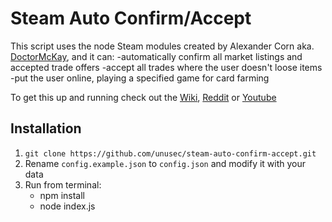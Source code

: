 # Steam Auto Confirm/Accept

This script uses the node Steam modules created by Alexander Corn aka. [DoctorMcKay](https://github.com/DoctorMcKay), and it can:
	-automatically confirm all market listings and accepted trade offers
	-accept all trades where the user doesn't loose items
	-put the user online, playing a specified game for card farming

To get this up and running check out the 
[Wiki](https://github.com/unusec/steam-auto-accepter/wiki), 
[Reddit](https://www.reddit.com/r/lootbet/comments/4fm80b/steam_auto_accepter/) or 
[Youtube](https://www.youtube.com)

## Installation

1. `git clone https://github.com/unusec/steam-auto-confirm-accept.git`
2. Rename `config.example.json` to `config.json` and modify it with your data
3. Run from terminal:
	- npm install 
	- node index.js
